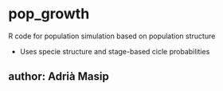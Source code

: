 # pop_growth
R code for population simulation based on population structure

 - Uses specie structure and stage-based cicle probabilities

## author: Adrià Masip
